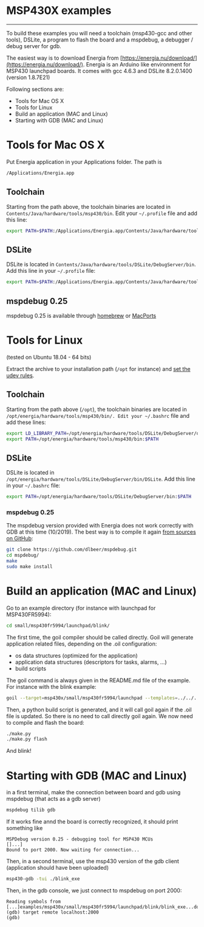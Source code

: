 # MSP430X examples
---

To build these examples you will need a toolchain (msp430-gcc and other tools), DSLite, a program to flash the board and a mspdebug, a debugger / debug server for gdb.

The easiest way is to download Energia from [https://energia.nu/download/](https://energia.nu/download/). Energia is an Arduino like environment for MSP430 launchpad boards. It comes with gcc 4.6.3 and DSLite 8.2.0.1400 (version 1.8.7E21)

Following sections are:
* Tools for Mac OS X
* Tools for Linux
* Build an application (MAC and Linux)
* Starting with GDB (MAC and Linux)



# Tools for Mac OS X

Put Energia application in your Applications folder. The path is

```sh
/Applications/Energia.app
```

## Toolchain

Starting from the path above, the toolchain binaries are located in ```Contents/Java/hardware/tools/msp430/bin```. Edit your ```~/.profile``` file and add this line:

```sh
export PATH=$PATH:/Applications/Energia.app/Contents/Java/hardware/tools/msp430/bin
```

## DSLite

DSLite is located in ```Contents/Java/hardware/tools/DSLite/DebugServer/bin```. Add this line in your ```~/.profile``` file:

```sh
export PATH=$PATH:/Applications/Energia.app/Contents/Java/hardware/tools/DSLite/DebugServer/bin
```

## mspdebug 0.25

mspdebug 0.25 is available through [homebrew](https://brew.sh) or [MacPorts](https://www.macports.org)

# Tools for Linux
(tested on Ubuntu 18.04 - 64 bits)

Extract the archive to your installation path (`/opt` for instance) and [set the udev rules](https://energia.nu/guide/install/linux/).

## Toolchain

Starting from the path above (`/opt`), the toolchain binaries are located in `/opt/energia/hardware/tools/msp430/bin/. Edit your ~/.bashrc` file and add these lines:

```sh
export LD_LIBRARY_PATH=/opt/energia/hardware/tools/DSLite/DebugServer/drivers:$LD_LIBRARY_PATH
export PATH=/opt/energia/hardware/tools/msp430/bin:$PATH
```
## DSLite

DSLite is located in `/opt/energia/hardware/tools/DSLite/DebugServer/bin/DSLite`. Add this line in your `~/.bashrc` file:

```sh
export PATH=/opt/energia/hardware/tools/DSLite/DebugServer/bin:$PATH
```
### mspdebug 0.25
The mspdebug version provided with Energia does not work correctly with GDB at this time (10/2019). The best way is to compile it again [from sources on GitHub](https://github.com/dlbeer/mspdebug):

```sh
git clone https://github.com/dlbeer/mspdebug.git
cd mspdebug/
make
sudo make install
```

# Build an application (MAC and Linux)
Go to an example directory (for instance with launchpad for MSP430FR5994):
```sh
cd small/msp430fr5994/launchpad/blink/
```
The first time, the goil compiler should be called directly. Goil will generate application related files, depending on the .oil configuration:
* os data structures (optimized for the application)
* application data structures (descriptors for tasks, alarms, …)
* build scripts

The goil command is always given in the README.md file of the example. For instance with the blink example:
```sh
goil --target=msp430x/small/msp430fr5994/launchpad --templates=../../../../../../goil/templates/ blink.oil
```
Then, a python build script is generated, and it will call goil again if the .oil file is updated. So there is no need to call directly goil again. We now need to compile and flash the board:
```sh
./make.py
./make.py flash
```
And blink!

# Starting with GDB (MAC and Linux)

in a first terminal, make the connection between board and gdb using mspdebug (that acts as a gdb server)

```sh
mspdebug tilib gdb
```
If it works fine annd the board is correctly recognized, it should print something like
```
MSPDebug version 0.25 - debugging tool for MSP430 MCUs
[]...]
Bound to port 2000. Now waiting for connection...
```

Then, in a second terminal, use the msp430 version of the gdb client (application should have been uploaded)

```sh
msp430-gdb -tui ./blink_exe
```
Then, in the gdb console, we just connect to mspdebug on port 2000:
```
Reading symbols from [...]examples/msp430x/small/msp430fr5994/launchpad/blink/blink_exe...done.
(gdb) target remote localhost:2000
(gdb)
```
